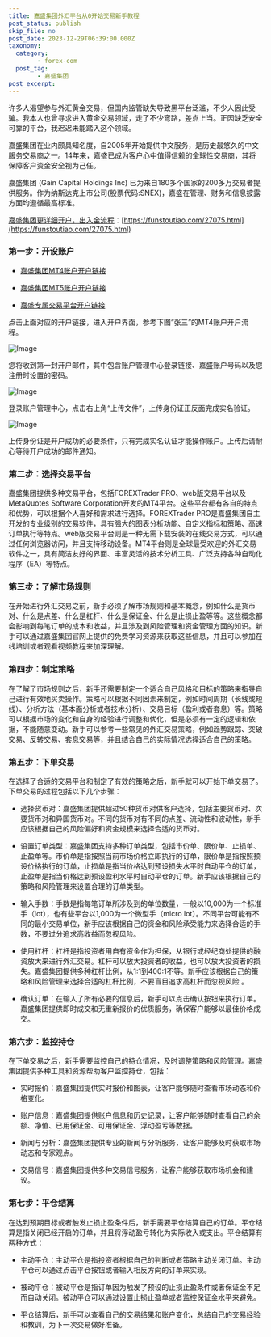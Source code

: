 ```yaml
---
title: 嘉盛集团外汇平台从0开始交易新手教程
post_status: publish
skip_file: no
post_date: 2023-12-29T06:39:00.000Z
taxonomy:
  category:
        - forex-com
  post_tag:
        - 嘉盛集团
post_excerpt: 
---
```

许多人渴望参与外汇黄金交易，但国内监管缺失导致黑平台泛滥，不少人因此受骗。我本人也曾寻求进入黄金交易领域，走了不少弯路，差点上当。正因缺乏安全可靠的平台，我迟迟未能踏入这个领域。

嘉盛集团在业内颇具知名度，自2005年开始提供中文服务，是历史最悠久的中文服务交易商之一。14年来，嘉盛已成为客户心中值得信赖的全球性交易商，其将保障客户资金安全视为己任。

嘉盛集团 (Gain Capital Holdings Inc) 已为来自180多个国家的200多万交易者提供服务。作为纳斯达克上市公司(股票代码:SNEX)，嘉盛在管理、财务和信息披露方面均遵循最高标准。

[嘉盛集团更详细开户，出入金流程](https://funstoutiao.com/27075.html)：[https://funstoutiao.com/27075.html](https://funstoutiao.com/27075.html)

### 第一步：开设账户

* [嘉盛集团MT4账户开户链接](https://s.ssgg.net/jsmt4)

* [嘉盛集团MT5账户开户链接](https://s.ssgg.net/jsmt5)

* [嘉盛专属交易平台开户链接](https://s.ssgg.net/js)

点击上面对应的开户链接，进入开户界面，参考下图“张三”的MT4账户开户流程。

![Image](https://prod-files-secure.s3.us-west-2.amazonaws.com/39ed1227-6d7d-4570-be36-9ccd4a2c4241/7a167aea-686b-400d-af59-4e18eb607a40/640.png?X-Amz-Algorithm=AWS4-HMAC-SHA256&X-Amz-Content-Sha256=UNSIGNED-PAYLOAD&X-Amz-Credential=ASIAZI2LB466VNDPNQXB%2F20250716%2Fus-west-2%2Fs3%2Faws4_request&X-Amz-Date=20250716T101313Z&X-Amz-Expires=3600&X-Amz-Security-Token=IQoJb3JpZ2luX2VjEEEaCXVzLXdlc3QtMiJGMEQCIGIDljP%2BDr31FKYpLS%2Bk2xUE2FBMkPuTu80dNuipR8RnAiA%2FGsitML4FDLXVzB2ag7%2BkeJu4d9jIYz76s%2BKbpx7s7Sr%2FAwhaEAAaDDYzNzQyMzE4MzgwNSIMSdqHGR04UlTv%2B9VGKtwDDKjqn%2BpwWBNHTdSLKdmIJpnsZvkcR8sUmL0YZKl5q7mBtLCW7dt6uDPuYi7CYh7GU2mM33ELJ75ulLZEFtfTHGYMFqFEW7FCc%2BxHiosnTR1T3l5Gdp6eQVxCZpbQRXetblJrDMBt7xRvQ2xQePVa0iObmKFo6XGNRFYE5oePjWlBXh9T%2BTzzMtl3KyF9k3DGUikLfOj4jU1Hd%2BhH34xq8puvfRh1sK8z0XJ2bGDoC%2BF3veLwSUP6PVsdx%2FMo%2BDi9J50CpPFeKFnFJUJ%2F7SjQruyk1Vkg1LBCcuSKL1DKx2%2Fb4RRxr2FsCj2G84%2BejKKN%2B%2BfPB9eGIozQjao%2Bn6LLLM7f%2FdWcC6QItThNlW2ak58%2Fy1VpAT69xPDA9vVGutZgP%2FDmGf4QHgfmpCjOlKwWc5N0K77aJSHi44rjU1zgLvhNd3Zf0c9f1SBxNUesbzSWpeL1mryqHZeMbcJukVQKQYUbHg7pDM3vCKsRW5%2FdG84xDS%2FtEJ7UEzLRVu55p50Np6BBylv%2BiUMfj1OCIl06CZp3oa3y6z29dOtmHglNp6h6ltdMPdI%2BRH9KaiJcar8kqkrdICpzF7dQxzNYL5BhWdnfy%2BqMs7ETS8s9acabQ4bUCvW44jT2Y0sJx44wgMzdwwY6pgFOrnNnxYJb4tmtLrPKtAiZvn%2B%2FC2RW8foNNnJNBLoaln2NRZARcLSQKed0lEzSsfOHk3r%2FsWBYqdcSAvGH3dwbMnIii3dYcmSDsk3nHep%2Buo6we7GvZpLJqCYmbSFV7OVBrlwa1n8KoywS5B4VNUQTv1fjNon9jMGN7doRSmpewljQhv45ba6EdO49%2FAwYO6%2FLm3ww6NWrZFCLX0Y4ZUZe31EtK8ms&X-Amz-Signature=1feb1b1dc34e9ff58ed2f5266a39604e6d4f4ed652e82a6c118205ed0c22a26f&X-Amz-SignedHeaders=host&x-amz-checksum-mode=ENABLED&x-id=GetObject)

您将收到第一封开户邮件，其中包含账户管理中心登录链接、嘉盛账户号码以及您注册时设置的密码。

![Image](https://prod-files-secure.s3.us-west-2.amazonaws.com/39ed1227-6d7d-4570-be36-9ccd4a2c4241/eaa1c6b3-2877-4284-a0e1-530e222c27fb/image.png?X-Amz-Algorithm=AWS4-HMAC-SHA256&X-Amz-Content-Sha256=UNSIGNED-PAYLOAD&X-Amz-Credential=ASIAZI2LB466VNDPNQXB%2F20250716%2Fus-west-2%2Fs3%2Faws4_request&X-Amz-Date=20250716T101313Z&X-Amz-Expires=3600&X-Amz-Security-Token=IQoJb3JpZ2luX2VjEEEaCXVzLXdlc3QtMiJGMEQCIGIDljP%2BDr31FKYpLS%2Bk2xUE2FBMkPuTu80dNuipR8RnAiA%2FGsitML4FDLXVzB2ag7%2BkeJu4d9jIYz76s%2BKbpx7s7Sr%2FAwhaEAAaDDYzNzQyMzE4MzgwNSIMSdqHGR04UlTv%2B9VGKtwDDKjqn%2BpwWBNHTdSLKdmIJpnsZvkcR8sUmL0YZKl5q7mBtLCW7dt6uDPuYi7CYh7GU2mM33ELJ75ulLZEFtfTHGYMFqFEW7FCc%2BxHiosnTR1T3l5Gdp6eQVxCZpbQRXetblJrDMBt7xRvQ2xQePVa0iObmKFo6XGNRFYE5oePjWlBXh9T%2BTzzMtl3KyF9k3DGUikLfOj4jU1Hd%2BhH34xq8puvfRh1sK8z0XJ2bGDoC%2BF3veLwSUP6PVsdx%2FMo%2BDi9J50CpPFeKFnFJUJ%2F7SjQruyk1Vkg1LBCcuSKL1DKx2%2Fb4RRxr2FsCj2G84%2BejKKN%2B%2BfPB9eGIozQjao%2Bn6LLLM7f%2FdWcC6QItThNlW2ak58%2Fy1VpAT69xPDA9vVGutZgP%2FDmGf4QHgfmpCjOlKwWc5N0K77aJSHi44rjU1zgLvhNd3Zf0c9f1SBxNUesbzSWpeL1mryqHZeMbcJukVQKQYUbHg7pDM3vCKsRW5%2FdG84xDS%2FtEJ7UEzLRVu55p50Np6BBylv%2BiUMfj1OCIl06CZp3oa3y6z29dOtmHglNp6h6ltdMPdI%2BRH9KaiJcar8kqkrdICpzF7dQxzNYL5BhWdnfy%2BqMs7ETS8s9acabQ4bUCvW44jT2Y0sJx44wgMzdwwY6pgFOrnNnxYJb4tmtLrPKtAiZvn%2B%2FC2RW8foNNnJNBLoaln2NRZARcLSQKed0lEzSsfOHk3r%2FsWBYqdcSAvGH3dwbMnIii3dYcmSDsk3nHep%2Buo6we7GvZpLJqCYmbSFV7OVBrlwa1n8KoywS5B4VNUQTv1fjNon9jMGN7doRSmpewljQhv45ba6EdO49%2FAwYO6%2FLm3ww6NWrZFCLX0Y4ZUZe31EtK8ms&X-Amz-Signature=7821332dedaee2c28df2b7e5af014695fd1845daecac99dec19361e8d90bd628&X-Amz-SignedHeaders=host&x-amz-checksum-mode=ENABLED&x-id=GetObject)

登录账户管理中心，点击右上角“上传文件”，上传身份证正反面完成实名验证。

![Image](https://prod-files-secure.s3.us-west-2.amazonaws.com/39ed1227-6d7d-4570-be36-9ccd4a2c4241/54090639-09fc-46b4-a135-e0289f707147/image.png?X-Amz-Algorithm=AWS4-HMAC-SHA256&X-Amz-Content-Sha256=UNSIGNED-PAYLOAD&X-Amz-Credential=ASIAZI2LB466VNDPNQXB%2F20250716%2Fus-west-2%2Fs3%2Faws4_request&X-Amz-Date=20250716T101313Z&X-Amz-Expires=3600&X-Amz-Security-Token=IQoJb3JpZ2luX2VjEEEaCXVzLXdlc3QtMiJGMEQCIGIDljP%2BDr31FKYpLS%2Bk2xUE2FBMkPuTu80dNuipR8RnAiA%2FGsitML4FDLXVzB2ag7%2BkeJu4d9jIYz76s%2BKbpx7s7Sr%2FAwhaEAAaDDYzNzQyMzE4MzgwNSIMSdqHGR04UlTv%2B9VGKtwDDKjqn%2BpwWBNHTdSLKdmIJpnsZvkcR8sUmL0YZKl5q7mBtLCW7dt6uDPuYi7CYh7GU2mM33ELJ75ulLZEFtfTHGYMFqFEW7FCc%2BxHiosnTR1T3l5Gdp6eQVxCZpbQRXetblJrDMBt7xRvQ2xQePVa0iObmKFo6XGNRFYE5oePjWlBXh9T%2BTzzMtl3KyF9k3DGUikLfOj4jU1Hd%2BhH34xq8puvfRh1sK8z0XJ2bGDoC%2BF3veLwSUP6PVsdx%2FMo%2BDi9J50CpPFeKFnFJUJ%2F7SjQruyk1Vkg1LBCcuSKL1DKx2%2Fb4RRxr2FsCj2G84%2BejKKN%2B%2BfPB9eGIozQjao%2Bn6LLLM7f%2FdWcC6QItThNlW2ak58%2Fy1VpAT69xPDA9vVGutZgP%2FDmGf4QHgfmpCjOlKwWc5N0K77aJSHi44rjU1zgLvhNd3Zf0c9f1SBxNUesbzSWpeL1mryqHZeMbcJukVQKQYUbHg7pDM3vCKsRW5%2FdG84xDS%2FtEJ7UEzLRVu55p50Np6BBylv%2BiUMfj1OCIl06CZp3oa3y6z29dOtmHglNp6h6ltdMPdI%2BRH9KaiJcar8kqkrdICpzF7dQxzNYL5BhWdnfy%2BqMs7ETS8s9acabQ4bUCvW44jT2Y0sJx44wgMzdwwY6pgFOrnNnxYJb4tmtLrPKtAiZvn%2B%2FC2RW8foNNnJNBLoaln2NRZARcLSQKed0lEzSsfOHk3r%2FsWBYqdcSAvGH3dwbMnIii3dYcmSDsk3nHep%2Buo6we7GvZpLJqCYmbSFV7OVBrlwa1n8KoywS5B4VNUQTv1fjNon9jMGN7doRSmpewljQhv45ba6EdO49%2FAwYO6%2FLm3ww6NWrZFCLX0Y4ZUZe31EtK8ms&X-Amz-Signature=287d6cd8de362f3b9104692b2131b2be065eaf8608514cdff4b80779eaabf2f3&X-Amz-SignedHeaders=host&x-amz-checksum-mode=ENABLED&x-id=GetObject)

上传身份证是开户成功的必要条件，只有完成实名认证才能操作账户。上传后请耐心等待开户成功的邮件通知。

### 第二步：选择交易平台

嘉盛集团提供多种交易平台，包括FOREXTrader PRO、web版交易平台以及MetaQuotes Software Corporation开发的MT4平台。这些平台都有各自的特点和优势，可以根据个人喜好和需求进行选择。FOREXTrader PRO是嘉盛集团自主开发的专业级别的交易软件，具有强大的图表分析功能、自定义指标和策略、高速订单执行等特点。web版交易平台则是一种无需下载安装的在线交易方式，可以通过任何浏览器访问，并且支持移动设备。MT4平台则是全球最受欢迎的外汇交易软件之一，具有简洁友好的界面、丰富灵活的技术分析工具、广泛支持各种自动化程序（EA）等特点。

### 第三步：了解市场规则

在开始进行外汇交易之前，新手必须了解市场规则和基本概念，例如什么是货币对、什么是点差、什么是杠杆、什么是保证金、什么是止损止盈等等。这些概念都会影响到每笔订单的成本和收益，并且涉及到风险管理和资金管理方面的知识。新手可以通过嘉盛集团官网上提供的免费学习资源来获取这些信息，并且可以参加在线培训或者观看视频教程来加深理解。

### 第四步：制定策略

在了解了市场规则之后，新手还需要制定一个适合自己风格和目标的策略来指导自己进行有效地买卖操作。策略可以根据不同因素来制定，例如时间周期（长线或短线）、分析方法（基本面分析或者技术分析）、交易目标（盈利或者套息）等。策略可以根据市场的变化和自身的经验进行调整和优化，但是必须有一定的逻辑和依据，不能随意变动。新手可以参考一些常见的外汇交易策略，例如趋势跟踪、突破交易、反转交易、套息交易等，并且结合自己的实际情况选择适合自己的策略。

### 第五步：下单交易

在选择了合适的交易平台和制定了有效的策略之后，新手就可以开始下单交易了。下单交易的过程包括以下几个步骤：

* 选择货币对：嘉盛集团提供超过50种货币对供客户选择，包括主要货币对、次要货币对和异国货币对。不同的货币对有不同的点差、流动性和波动性，新手应该根据自己的风险偏好和资金规模来选择合适的货币对。

* 设置订单类型：嘉盛集团支持多种订单类型，包括市价单、限价单、止损单、止盈单等。市价单是指按照当前市场价格立即执行的订单，限价单是指按照预设价格执行的订单，止损单是指当价格达到预设损失水平时自动平仓的订单，止盈单是指当价格达到预设盈利水平时自动平仓的订单。新手应该根据自己的策略和风险管理来设置合理的订单类型。

* 输入手数：手数是指每笔订单所涉及到的单位数量，一般以10,000为一个标准手（lot），也有些平台以1,000为一个微型手（micro lot）。不同平台可能有不同的最小交易单位，新手应该根据自己的资金和风险承受能力来选择合适的手数，不要过分追求高收益而忽视风险。

* 使用杠杆：杠杆是指投资者用自有资金作为担保，从银行或经纪商处提供的融资放大来进行外汇交易。杠杆可以放大投资者的收益，也可以放大投资者的损失。嘉盛集团提供多种杠杆比例，从1:1到400:1不等。新手应该根据自己的策略和风险管理来选择合适的杠杆比例，不要盲目追求高杠杆而忽视风险 。

* 确认订单：在输入了所有必要的信息后，新手可以点击确认按钮来执行订单。嘉盛集团提供即时成交和无重新报价的优质服务，确保客户能够以最佳价格成交。

### 第六步：监控持仓

在下单交易之后，新手需要监控自己的持仓情况，及时调整策略和风险管理。嘉盛集团提供多种工具和资源帮助客户监控持仓，包括：

* 实时报价：嘉盛集团提供实时报价和图表，让客户能够随时查看市场动态和价格变化。

* 账户信息：嘉盛集团提供账户信息和历史记录，让客户能够随时查看自己的余额、净值、已用保证金、可用保证金、浮动盈亏等数据。

* 新闻与分析：嘉盛集团提供专业的新闻与分析服务，让客户能够及时获取市场动态和专家观点。

* 交易信号：嘉盛集团提供多种交易信号服务，让客户能够获取市场机会和建议。

### 第七步：平仓结算

在达到预期目标或者触发止损止盈条件后，新手需要平仓结算自己的订单。平仓结算是指关闭已经开启的订单，并且将浮动盈亏转化为实际收入或支出。平仓结算有两种方式：

* 主动平仓：主动平仓是指投资者根据自己的判断或者策略主动关闭订单。主动平仓可以通过点击平仓按钮或者输入相反方向的订单来实现。

* 被动平仓：被动平仓是指订单因为触发了预设的止损止盈条件或者保证金不足而自动关闭。被动平仓可以通过设置止损止盈单或者监控保证金水平来避免。

* 平仓结算后，新手可以查看自己的交易结果和账户变化，总结自己的交易经验和教训，为下一次交易做好准备。